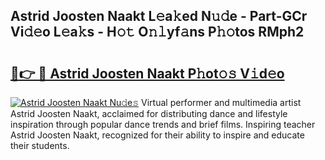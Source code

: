 ## Astrid Joosten Naakt L𝚎a𝚔ed N𝚞𝚍e - Part-GCr Vi𝚍𝚎o L𝚎a𝚔s - H𝚘𝚝 O𝚗𝚕yf𝚊ns P𝚑𝚘tos RMph2

# <h2><a href="http://kfdhaj.oniu.top/?m=Astrid+Joosten+Naakt">🔗👉 🔴 Astrid Joosten Naakt P𝚑ot𝚘𝚜 V𝚒d𝚎o</a></h2>

[![Astrid Joosten Naakt Nu𝚍e𝚜](https://i.imgur.com/0qMVB7G.gif)](http://kfdhaj.oniu.top/?m=Astrid+Joosten+Naakt)
Virtual performer and multimedia artist Astrid Joosten Naakt, acclaimed for distributing dance and lifestyle inspiration through popular dance trends and brief films. Inspiring teacher Astrid Joosten Naakt, recognized for their ability to inspire and educate their students.  
